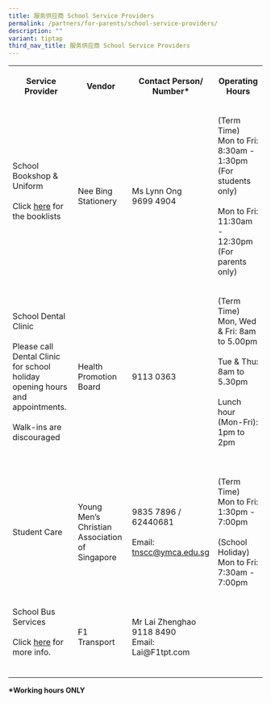 ```yaml
---
title: 服务供应商 School Service Providers
permalink: /partners/for-parents/school-service-providers/
description: ""
variant: tiptap
third_nav_title: 服务供应商 School Service Providers
---
```

<table style="minWidth: 100px">
<colgroup>
<col>
<col>
<col>
<col>
</colgroup>
<tbody>
<tr>
<th rowspan="1" colspan="1">
<p>Service Provider</p>
</th>
<th rowspan="1" colspan="1">
<p>Vendor</p>
</th>
<th rowspan="1" colspan="1">
<p>Contact Person/
<br>Number*</p>
</th>
<th rowspan="1" colspan="1">
<p>Operating Hours</p>
</th>
</tr>
<tr>
<td rowspan="1" colspan="1">
<p>School Bookshop &amp; Uniform
<br>
<br>Click <a href="https://www.taonan.moe.edu.sg/partners/for-parents/curriculum/#Booklist" rel="noopener noreferrer nofollow" target="_blank"><u>here</u></a> for
the booklists
<br>
<br>
</p>
</td>
<td rowspan="1" colspan="1">
<p>Nee Bing Stationery</p>
</td>
<td rowspan="1" colspan="1">
<p>Ms Lynn Ong
<br>9699 4904</p>
</td>
<td rowspan="1" colspan="1">
<p>(Term Time) Mon to Fri:
<br>8:30am - 1:30pm (For students only)
<br>
<br>Mon to Fri:
<br>11:30am - 12:30pm (For parents only)
<br>
</p>
</td>
</tr>
<tr>
<td rowspan="1" colspan="1">
<p>School Dental Clinic
<br>
<br>Please call Dental Clinic for school holiday opening hours and appointments.
<br>
<br>Walk-ins are discouraged</p>
</td>
<td rowspan="1" colspan="1">
<p>Health Promotion Board</p>
</td>
<td rowspan="1" colspan="1">
<p>9113 0363
<br>
</p>
</td>
<td rowspan="1" colspan="1">
<p>(Term Time)
<br>Mon, Wed &amp; Fri: 8am to 5.00pm
<br>
<br>Tue &amp; Thu: 8am to 5.30pm
<br>
<br>Lunch hour (Mon-Fri): 1pm to 2pm
<br>
<br>
</p>
</td>
</tr>
<tr>
<td rowspan="1" colspan="1">
<p>Student Care</p>
</td>
<td rowspan="1" colspan="1">
<p>Young Men’s Christian Association of Singapore</p>
</td>
<td rowspan="1" colspan="1">
<p>9835 7896 / 62440681
<br>
<br>Email: <a href="mailto:tnscc@ymca.edu.sg" rel="noopener noreferrer nofollow" target="_blank">tnscc@ymca.edu.sg</a>
</p>
</td>
<td rowspan="1" colspan="1">
<p>(Term Time)
<br>Mon to Fri:
<br>1:30pm - 7:00pm
<br>
<br>(School Holiday)
<br>Mon to Fri:
<br>7:30am - 7:00pm
<br>
</p>
</td>
</tr>
<tr>
<td rowspan="1" colspan="1">
<p>School Bus Services
<br>
<br>Click <a href="https://taonan.moe.edu.sg/partners/school-service-providers/school-bus-service/" rel="noopener noreferrer nofollow" target="_blank"><u>here</u></a> for
more info.
<br>
<br>
</p>
</td>
<td rowspan="1" colspan="1">
<p>F1 Transport</p>
</td>
<td rowspan="1" colspan="1">
<p>Mr Lai Zhenghao
<br>9118 8490
<br>Email: Lai@F1tpt.com
<br>
</p>
</td>
<td rowspan="1" colspan="1">
<p></p>
</td>
</tr>
</tbody>
</table>
<p><strong>*Working hours ONLY</strong>
</p>